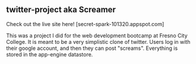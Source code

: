 ## twitter-project aka Screamer

Check out the live site here!
[secret-spark-101320.appspot.com]

This was a project I did for the web development bootcamp at Fresno City College. It is meant to be a very simplistic clone of twitter. Users log in with their google account, and then they can post "screams". Everything is stored in the app-engine datastore.
